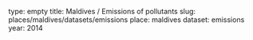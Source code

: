 type: empty
title: Maldives / Emissions of pollutants
slug: places/maldives/datasets/emissions
place: maldives
dataset: emissions
year: 2014
